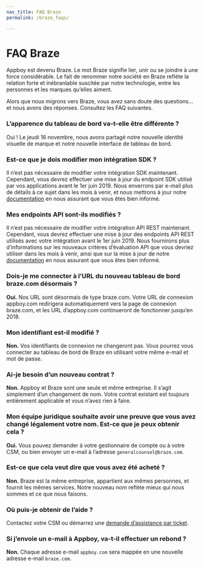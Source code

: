 ```yaml
---
nav_title: FAQ Braze
permalink: /braze_faqs/

---
```


# FAQ Braze

Appboy est devenu Braze. Le mot Braze signifie lier, unir ou se joindre à une force considérable. Le fait de renommer notre société en Braze reflète la relation forte et inébranlable suscitée par notre technologie, entre les personnes et les marques qu’elles aiment.

Alors que nous migrons vers Braze, vous avez sans doute des questions… et nous avons des réponses. Consultez les FAQ suivantes.

### L’apparence du tableau de bord va-t-elle être différente ?
Oui ! Le jeudi 16 novembre, nous avons partagé notre nouvelle identité visuelle de marque et notre nouvelle interface de tableau de bord.

### Est-ce que je dois modifier mon intégration SDK ?
Il n’est pas nécessaire de modifier votre intégration SDK maintenant. Cependant, vous devrez effectuer une mise à jour du endpoint SDK utilisé par vos applications avant le 1er juin 2019. Nous enverrons par e-mail plus de détails à ce sujet dans les mois à venir, et nous mettrons à jour notre [documentation][1] en nous assurant que vous êtes bien informé.

### Mes endpoints API sont-ils modifiés ?
Il n’est pas nécessaire de modifier votre intégration API REST maintenant. Cependant, vous devrez effectuer une mise à jour des endpoints API REST utilisés avec votre intégration avant le 1er juin 2019. Nous fournirons plus d’informations sur les nouveaux critères d’évaluation API que vous devriez utiliser dans les mois à venir, ainsi que sur la mise à jour de notre [documentation][1] en nous assurant que vous êtes bien informé.

### Dois-je me connecter à l’URL du nouveau tableau de bord braze.com désormais ?
**Oui.** Nos URL sont désormais de type braze.com. Votre URL de connexion appboy.com redirigera automatiquement vers la page de connexion braze.com, et les URL d’appboy.com continueront de fonctionner jusqu’en 2018.

### Mon identifiant est-il modifié ?
**Non.** Vos identifiants de connexion ne changeront pas. Vous pourrez vous connecter au tableau de bord de Braze en utilisant votre même e-mail et mot de passe.

### Ai-je besoin d’un nouveau contrat ?
**Non.** Appboy et Braze sont une seule et même entreprise. Il s’agit simplement d’un changement de nom. Votre contrat existant est toujours entièrement applicable et vous n’avez rien à faire.

### Mon équipe juridique souhaite avoir une preuve que vous avez changé légalement votre nom. Est-ce que je peux obtenir cela ?
**Oui.** Vous pouvez demander à votre gestionnaire de compte ou à votre CSM, ou bien envoyer un e-mail à l’adresse `generalcounsel@braze.com`.

### Est-ce que cela veut dire que vous avez été acheté ?
**Non.** Braze est la même entreprise, appartient aux mêmes personnes, et fournit les mêmes services.  Notre nouveau nom reflète mieux qui nous sommes et ce que nous faisons.

### Où puis-je obtenir de l’aide ?
Contactez votre CSM ou démarrez une [demande d’assistance par ticket][support].

### Si j’envoie un e-mail à Appboy, va-t-il effectuer un rebond ?
**Non.** Chaque adresse e-mail `appboy.com` sera mappée en une nouvelle adresse e-mail `braze.com`.

[1]: {{site.baseurl}}/developer_guide/platform_wide/platform_features/
[support]: {{site.baseurl}}/braze_support/